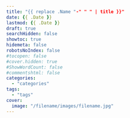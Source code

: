 ```yaml
---
title: "{{ replace .Name "-" " " | title }}"
date: {{ .Date }}
lastmod: {{ .Date }}
draft: true
searchHidden: false
showtoc: true
hidemeta: false
robotsNoIndex: false
#tocopen: false
#cover.hidden: true
#ShowWordCount: false
#commentshtml: false
categories: 
  - "categories"
tags: 
  - "tags"
cover:
  image: "/filename/images/filename.jpg"
---
```



